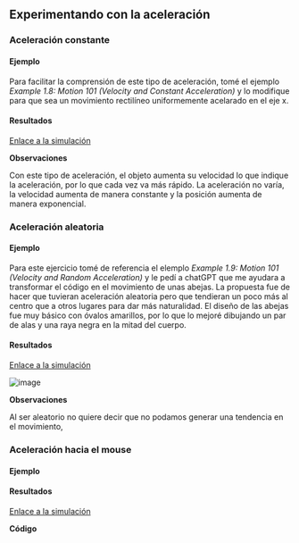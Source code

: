 ## Experimentando con la aceleración
### Aceleración constante
#### Ejemplo
Para facilitar la comprensión de este tipo de aceleración, tomé el ejemplo _Example 1.8: Motion 101 (Velocity and Constant Acceleration)_ 
y lo modifique para que sea un movimiento rectilíneo uniformemente acelarado en el eje x.
#### Resultados
[Enlace a la simulación](https://editor.p5js.org/SofiaLezcanoArenas/sketches/CAQJQfNt2)

**Observaciones**

Con este tipo de aceleración, el objeto aumenta su velocidad lo que indique la aceleración, por lo que cada vez va más rápido. 
La aceleración no varía, la velocidad aumenta de manera constante y la posición aumenta de manera exponencial. 
### Aceleración aleatoria
#### Ejemplo
Para este ejercicio tomé de referencia el elemplo _Example 1.9: Motion 101 (Velocity and Random Acceleration)_ y 
le pedí a chatGPT que me ayudara a transformar el código en el movimiento de unas abejas. La propuesta fue de hacer que tuvieran 
aceleración aleatoria pero que tendieran un poco más al centro que a otros lugares para dar más naturalidad. El diseño de las abejas 
fue muy básico con óvalos amarillos, por lo que lo mejoré dibujando un par de alas y una raya negra en la mitad del cuerpo.
#### Resultados
[Enlace a la simulación](https://editor.p5js.org/SofiaLezcanoArenas/sketches/RWCUjNwHs)

![image](https://github.com/user-attachments/assets/3b2c0189-9af4-4458-b75a-a15acfd4094a)


**Observaciones**

Al ser aleatorio no quiere decir que no podamos generar una tendencia en el movimiento, 

### Aceleración hacia el mouse
#### Ejemplo
#### Resultados
[Enlace a la simulación]()

**Código**
``` js
```
